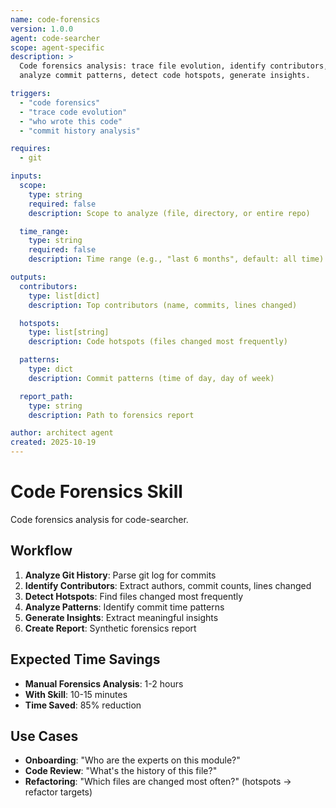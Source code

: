 ```yaml
---
name: code-forensics
version: 1.0.0
agent: code-searcher
scope: agent-specific
description: >
  Code forensics analysis: trace file evolution, identify contributors,
  analyze commit patterns, detect code hotspots, generate insights.

triggers:
  - "code forensics"
  - "trace code evolution"
  - "who wrote this code"
  - "commit history analysis"

requires:
  - git

inputs:
  scope:
    type: string
    required: false
    description: Scope to analyze (file, directory, or entire repo)

  time_range:
    type: string
    required: false
    description: Time range (e.g., "last 6 months", default: all time)

outputs:
  contributors:
    type: list[dict]
    description: Top contributors (name, commits, lines changed)

  hotspots:
    type: list[string]
    description: Code hotspots (files changed most frequently)

  patterns:
    type: dict
    description: Commit patterns (time of day, day of week)

  report_path:
    type: string
    description: Path to forensics report

author: architect agent
created: 2025-10-19
---
```


# Code Forensics Skill

Code forensics analysis for code-searcher.

## Workflow

1. **Analyze Git History**: Parse git log for commits
2. **Identify Contributors**: Extract authors, commit counts, lines changed
3. **Detect Hotspots**: Find files changed most frequently
4. **Analyze Patterns**: Identify commit time patterns
5. **Generate Insights**: Extract meaningful insights
6. **Create Report**: Synthetic forensics report

## Expected Time Savings

- **Manual Forensics Analysis**: 1-2 hours
- **With Skill**: 10-15 minutes
- **Time Saved**: 85% reduction

## Use Cases

- **Onboarding**: "Who are the experts on this module?"
- **Code Review**: "What's the history of this file?"
- **Refactoring**: "Which files are changed most often?" (hotspots → refactor targets)
